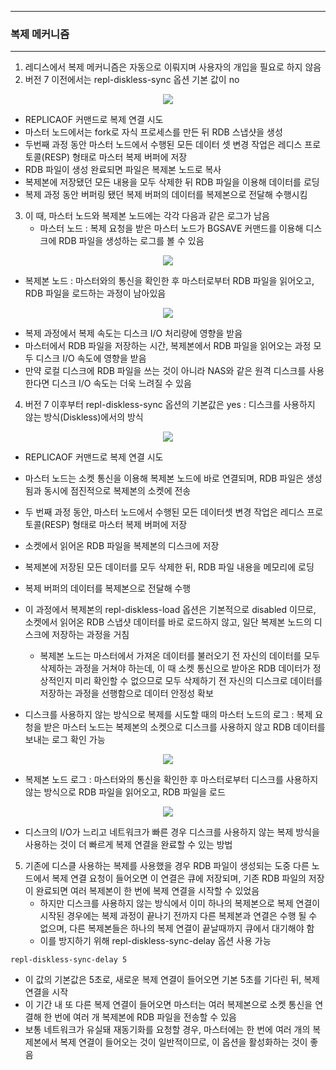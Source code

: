 -----
### 복제 메커니즘
-----
1. 레디스에서 복제 메커니즘은 자동으로 이뤄지며 사용자의 개입을 필요로 하지 않음
2. 버전 7 이전에서는 repl-diskless-sync 옵션 기본 값이 no
<div align="center">
<img src="https://github.com/user-attachments/assets/61811700-d517-494c-924e-f5352d0d71e3">
</div>

   - REPLICAOF 커맨드로 복제 연결 시도
   - 마스터 노드에서는 fork로 자식 프로세스를 만든 뒤 RDB 스냅샷을 생성
   - 두번째 과정 동안 마스터 노드에서 수행된 모든 데이터 셋 변경 작업은 레디스 프로토콜(RESP) 형태로 마스터 복제 버퍼에 저장
   - RDB 파일이 생성 완료되면 파일은 복제본 노드로 복사
   - 복제본에 저장됐던 모든 내용을 모두 삭제한 뒤 RDB 파일을 이용해 데이터를 로딩
   - 복제 과정 동안 버퍼링 됐던 복제 버퍼의 데이터를 복제본으로 전달해 수행시킴

3. 이 때, 마스터 노드와 복제본 노드에는 각각 다음과 같은 로그가 남음
   - 마스터 노드 : 복제 요청을 받은 마스터 노드가 BGSAVE 커맨드를 이용해 디스크에 RDB 파일을 생성하는 로그를 볼 수 있음
<div align="center">
<img src="https://github.com/user-attachments/assets/9a16c553-35bb-4fc4-9eaa-e2c6efb71277">
</div>

   - 복제본 노드 : 마스터와의 통신을 확인한 후 마스터로부터 RDB 파일을 읽어오고, RDB 파일을 로드하는 과정이 남아있음
<div align="center">
<img src="https://github.com/user-attachments/assets/bebed593-af56-4a3e-9bf3-d7322ecc7a88">
</div>

   - 복제 과정에서 복제 속도는 디스크 I/O 처리량에 영향을 받음
   - 마스터에서 RDB 파일을 저장하는 시간, 복제본에서 RDB 파일을 읽어오는 과정 모두 디스크 I/O 속도에 영향을 받음
   - 만약 로컬 디스크에 RDB 파일을 쓰는 것이 아니라 NAS와 같은 원격 디스크를 사용한다면 디스크 I/O 속도는 더욱 느려질 수 있음

4. 버전 7 이후부터 repl-diskless-sync 옵션의 기본값은 yes : 디스크를 사용하지 않는 방식(Diskless)에서의 방식
<div align="center">
<img src="https://github.com/user-attachments/assets/878e66bd-847f-4c22-8a8b-f3c8617ba76d">
</div>

   - REPLICAOF 커맨드로 복제 연결 시도
   - 마스터 노드는 소켓 통신을 이용해 복제본 노드에 바로 연결되며, RDB 파일은 생성됨과 동시에 점진적으로 복제본의 소켓에 전송
   - 두 번째 과정 동안, 마스터 노드에서 수행된 모든 데이터셋 변경 작업은 레디스 프로토콜(RESP) 형태로 마스터 복제 버퍼에 저장
   - 소켓에서 읽어온 RDB 파일을 복제본의 디스크에 저장
   - 복제본에 저장된 모든 데이터를 모두 삭제한 뒤, RDB 파일 내용을 메모리에 로딩
   - 복제 버퍼의 데이터를 복제본으로 전달해 수행
   - 이 과정에서 복제본의 repl-diskless-load 옵션은 기본적으로 disabled 이므로, 소켓에서 읽어온 RDB 스냅샷 데이터를 바로 로드하지 않고, 일단 복제본 노드의 디스크에 저장하는 과정을 거침
     + 복제본 노드는 마스터에서 가져온 데이터를 불러오기 전 자신의 데이터를 모두 삭제하는 과정을 거쳐야 하는데, 이 때 소켓 통신으로 받아온 RDB 데이터가 정상적인지 미리 확인할 수 없으므로 모두 삭제하기 전 자신의 디스크로 데이터를 저장하는 과정을 선행함으로 데이터 안정성 확보

   - 디스크를 사용하지 않는 방식으로 복제를 시도할 때의 마스터 노드의 로그 : 복제 요청을 받은 마스터 노드는 복제본의 소켓으로 디스크를 사용하지 않고 RDB 데이터를 보내는 로그 확인 가능
<div align="center">
<img src="https://github.com/user-attachments/assets/77b1925f-f43f-4063-ab23-6bbe9ccd0db2">
</div>

   - 복제본 노드 로그 : 마스터와의 통신을 확인한 후 마스터로부터 디스크를 사용하지 않는 방식으로 RDB 파일을 읽어오고, RDB 파일을 로드
<div align="center">
<img src="https://github.com/user-attachments/assets/b46a751c-190c-45a4-99de-86bc5ba75b8a">
</div>

   - 디스크의 I/O가 느리고 네트워크가 빠른 경우 디스크를 사용하지 않는 복제 방식을 사용하는 것이 더 빠르게 복제 연결을 완료할 수 있는 방법

5. 기존에 디스클 사용하는 복제를 사용했을 경우 RDB 파일이 생성되는 도중 다른 노드에서 복제 연결 요청이 들어오면 이 연결은 큐에 저장되며, 기존 RDB 파일의 저장이 완료되면 여러 복제본이 한 번에 복제 연결을 시작할 수 있었음
   - 하지만 디스크를 사용하지 않는 방식에서 이미 하나의 복제본으로 복제 연결이 시작된 경우에는 복제 과정이 끝나기 전까지 다른 복제본과 연결은 수행 될 수 없으며, 다른 복제본들은 하나의 복제 연결이 끝날때까지 큐에서 대기해야 함
   - 이를 방지하기 위해 repl-diskless-sync-delay 옵션 사용 가능
```redis
repl-diskless-sync-delay 5
```
   - 이 값의 기본값은 5초로, 새로운 복제 연결이 들어오면 기본 5초를 기다린 뒤, 복제 연결을 시작
   - 이 기간 내 또 다른 복제 연결이 들어오면 마스터는 여러 복제본으로 소켓 통신을 연결해 한 번에 여러 개 복제본에 RDB 파일을 전송할 수 있음
   - 보통 네트워크가 유실돼 재동기화를 요청할 경우, 마스터에는 한 번에 여러 개의 복제본에서 복제 연결이 들어오는 것이 일반적이므로, 이 옵션을 활성화하는 것이 좋음

